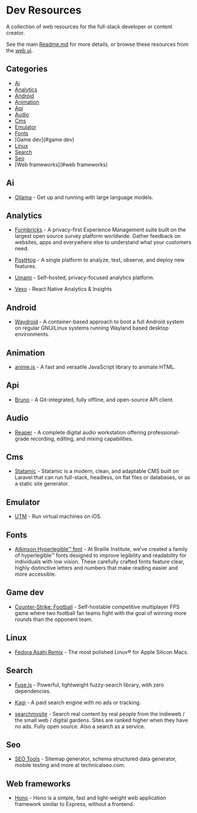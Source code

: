 # Dev Resources

A collection of web resources for the full-stack developer or content creator.

See the main [Readme.md](./Readme.md) for more details, or browse these resources from the [web ui](https://resources.mytchall.dev/).

## Categories

- [Ai](#ai)
- [Analytics](#analytics)
- [Android](#android)
- [Animation](#animation)
- [Api](#api)
- [Audio](#audio)
- [Cms](#cms)
- [Emulator](#emulator)
- [Fonts](#fonts)
- [Game dev](#game dev)
- [Linux](#linux)
- [Search](#search)
- [Seo](#seo)
- [Web frameworks](#web frameworks)

## Ai

- [Ollama](https://ollama.com/) - Get up and running with large language models.


## Analytics

- [Formbricks](https://formbricks.com/) - A privacy-first Experience Management suite built on the largest open source survey platform worldwide. Gather feedback on websites, apps and everywhere else to understand what your customers need.

- [PostHog](https://posthog.com/) - A single platform to analyze, test, observe, and deploy new features.

- [Umami](https://umami.is) - Self-hosted, privacy-focused analytics platform.

- [Vexo](https://www.vexo.co/) - React Native Analytics & Insights


## Android

- [Waydroid](https://waydro.id/) - A container-based approach to boot a full Android system on regular GNU/Linux systems running Wayland based desktop environments.


## Animation

- [anime.js](https://animejs.com/) - A fast and versatile JavaScript library to animate HTML.


## Api

- [Bruno](https://www.usebruno.com/) - A Git-integrated, fully offline, and open-source API client.


## Audio

- [Reaper](https://www.reaper.fm/) - A complete digital audio workstation offering professional-grade recording, editing, and mixing capabilities.


## Cms

- [Statamic](https://statamic.com) - Statamic is a modern, clean, and adaptable CMS built on Laravel that can run full-stack, headless, on flat files or databases, or as a static site generator.


## Emulator

- [UTM](https://getutm.app/) - Run virtual machines on iOS.


## Fonts

- [Atkinson Hyperlegible™ font](https://www.brailleinstitute.org/freefont/) - At Braille Institute, we’ve created a family of hyperlegible™ fonts designed to improve legibility and readability for individuals with low vision. These carefully crafted fonts feature clear, highly distinctive letters and numbers that make reading easier and more accessible.


## Game dev

- [Counter-Strike: Football](https://github.com/solcloud/Counter-Strike) - Self-hostable competitive multiplayer FPS game where two football fan teams fight with the goal of winning more rounds than the opponent team.


## Linux

- [Fedora Asahi Remix](https://asahilinux.org/fedora/) - The most polished Linux® for Apple Silicon Macs.


## Search

- [Fuse.js](https://www.fusejs.io/) - Powerful, lightweight fuzzy-search library, with zero dependencies.

- [Kagi](https://kagi.com/) - A paid search engine with no ads or tracking.

- [searchmysite](https://searchmysite.net/) - Search real content by real people from the indieweb / the small web / digital gardens. Sites are ranked higher when they have no ads. Fully open source. Also a search as a service.


## Seo

- [SEO Tools](https://technicalseo.com/tools/) - Sitemap generator, schema structured data generator, mobile testing and more at technicalseo.com.


## Web frameworks

- [Hono](https://hono.dev/) - Hono is a simple, fast and light-weight web application framework similar to Express, without a frontend.


